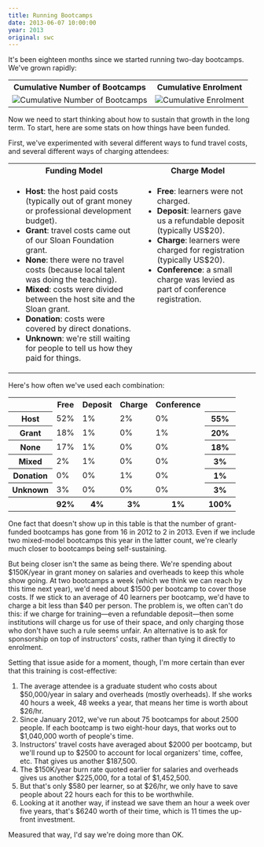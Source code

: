 ```yaml
---
title: Running Bootcamps
date: 2013-06-07 10:00:00
year: 2013
original: swc
---
```

<p>
  It's been eighteen months since we started running two-day bootcamps.
  We've grown rapidly:
</p>
<table>
  <tr>
    <th>Cumulative Number of Bootcamps</th>
    <th>Cumulative Enrolment</th>
  </tr>
  <tr>
    <td><img src="{{'/files/2013/06/bootcamps.png' | relative_url}}" alt="Cumulative Number of Bootcamps" /></td>
    <td><img src="{{'/files/2013/06/enrolment.png' | relative_url}}" alt="Cumulative Enrolment" /></td>
  </tr>
</table>
<p>
  Now we need to start thinking about how to sustain that growth in the long term.
  To start,
  here are some stats on how things have been funded.
</p>
<p>
  First,
  we've experimented with several different ways to fund travel costs,
  and several different ways of charging attendees:
</p>
<table>
  <tr>
    <th><strong>Funding Model</strong></th>
    <th><strong>Charge Model</strong></th>
  </tr>
  <tr>
    <td valign="top">
      <ul>
        <li><strong>Host</strong>: the host paid costs (typically out of grant money or professional development budget).</li>
        <li><strong>Grant</strong>: travel costs came out of our Sloan Foundation grant.</li>
        <li><strong>None</strong>: there were no travel costs (because local talent was doing the teaching).</li>
        <li><strong>Mixed</strong>: costs were divided between the host site and the Sloan grant.</li>
        <li><strong>Donation</strong>: costs were covered by direct donations.</li>
        <li><strong>Unknown</strong>: we're still waiting for people to tell us how they paid for things.</li>
      </ul>
    </td>
    <td valign="top">
      <ul>
        <li><strong>Free</strong>: learners were not charged.</li>
        <li><strong>Deposit</strong>: learners gave us a refundable deposit (typically US$20).</li>
        <li><strong>Charge</strong>: learners were charged for registration (typically US$20).</li>
        <li><strong>Conference</strong>: a small charge was levied as part of conference registration.</li>
      </ul>
    </td>
  </tr>
</table>
<p>
  Here's how often we've used each combination:
</p>
<table>
  <tr>
    <th></th>
    <th>Free</th>
    <th>Deposit</th>
    <th>Charge</th>
    <th>Conference</th>
    <th></th>
  </tr>
  <tr>
    <th>Host</th>
    <td>52%</td>
    <td>1%</td>
    <td>2%</td>
    <td>0%</td>
    <th>55%</th>
  </tr>
  <tr>
    <th>Grant</th>
    <td>18%</td>
    <td>1%</td>
    <td>0%</td>
    <td>1%</td>
    <th>20%</th>
  </tr>
  <tr>
    <th>None</th>
    <td>17%</td>
    <td>1%</td>
    <td>0%</td>
    <td>0%</td>
    <th>18%</th>
  </tr>
  <tr>
    <th>Mixed</th>
    <td>2%</td>
    <td>1%</td>
    <td>0%</td>
    <td>0%</td>
    <th>3%</th>
  </tr>
  <tr>
    <th>Donation</th>
    <td>0%</td>
    <td>0%</td>
    <td>1%</td>
    <td>0%</td>
    <th>1%</th>
  </tr>
  <tr>
    <th>Unknown</th>
    <td>3%</td>
    <td>0%</td>
    <td>0%</td>
    <td>0%</td>
    <th>3%</th>
  </tr>
  <tr>
    <th></th>
    <th>92%</th>
    <th>4%</th>
    <th>3%</th>
    <th>1%</th>
    <th>100%</th>
  </tr>
</table>
<p>
  One fact that doesn't show up in this table is that
  the number of grant-funded bootcamps has gone from 16 in 2012
  to 2 in 2013.
  Even if we include two mixed-model bootcamps this year in the latter count,
  we're clearly much closer to bootcamps being self-sustaining.
</p>
<p>
  But being closer isn't the same as being there.
  We're spending about $150K/year in grant money on salaries and overheads
  to keep this whole show going.
  At two bootcamps a week
  (which we think we can reach by this time next year),
  we'd need about $1500 per bootcamp to cover those costs.
  If we stick to an average of 40 learners per bootcamp,
  we'd have to charge a bit less than $40 per person.
  The problem is,
  we often can't do this:
  if we charge for training&mdash;even a refundable deposit&mdash;then
  some institutions will charge us for use of their space,
  and only charging those who don't have such a rule seems unfair.
  An alternative is to ask for sponsorship on top of instructors' costs,
  rather than tying it directly to enrolment.
</p>
<p>
  Setting that issue aside for a moment,
  though,
  I'm more certain than ever that this training is cost-effective:
</p>
<ol>
  <li>
    The average attendee is a graduate student who costs about $50,000/year in salary and overheads
    (mostly overheads).
    If she works 40 hours a week, 48 weeks a year, that means her time is worth about $26/hr.
  </li>
  <li>
    Since January 2012, we've run about 75 bootcamps for about 2500 people.
    If each bootcamp is two eight-hour days,
    that works out to $1,040,000 worth of people's time.
  </li>
  <li>
    Instructors' travel costs have averaged about $2000 per bootcamp,
    but we'll round up to $2500 to account for local organizers' time, coffee, etc.
    That gives us another $187,500.
  </li>
  <li>
    The $150K/year burn rate quoted earlier for salaries and overheads
    gives us another $225,000,
    for a total of $1,452,500.
  </li>
  <li>
    But that's only $580 per learner, so at $26/hr,
    we only have to save people about 22 hours each for this to be worthwhile.
  </li>
  <li>
    Looking at it another way,
    if instead we save them an hour a week over five years,
    that's $6240 worth of their time,
    which is 11 times the up-front investment.
  </li>
</ol>
<p>
  Measured that way,
  I'd say we're doing more than OK.
</p>
